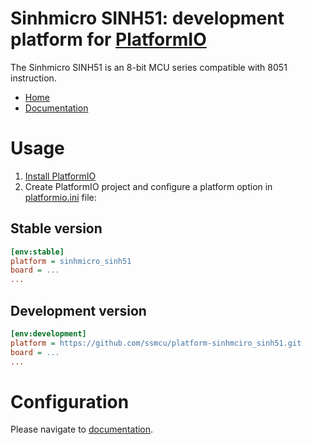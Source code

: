 # Sinhmicro SINH51: development platform for [PlatformIO](http://platformio.org)

The Sinhmicro SINH51 is an 8-bit MCU series compatible with 8051 instruction.

* [Home](https://github.com/ssmcu/platform-sinhmicro_sinh51)
* [Documentation](https://github.com/ssmcu/platform-sinhmicro_sinh51)

# Usage

1. [Install PlatformIO](http://platformio.org)
2. Create PlatformIO project and configure a platform option in [platformio.ini](http://docs.platformio.org/page/projectconf.html) file:

## Stable version

```ini
[env:stable]
platform = sinhmicro_sinh51
board = ...
...
```

## Development version

```ini
[env:development]
platform = https://github.com/ssmcu/platform-sinhmciro_sinh51.git
board = ...
...
```

# Configuration

Please navigate to [documentation](https://github.com/ssmcu/platform-sinhmicro_sinh51).
